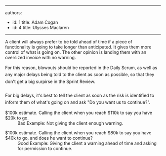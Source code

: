 

---
authors:
  - id: 1
    title: Adam Cogan
  - id: 4
    title: Ulysses Maclaren
---




<span class='intro'> <p>A client will always prefer to be told ahead of time if a piece of functionality&#160;is going to take longer than anticipated. It gives them more control of what is going on. The other opinion is landing them with an oversized invoice with no warning. </p> </span>

<dl class="goodImage"><dt><span style="line-height&#58;1.6;">For this reason, blowouts should be reported in the Daily Scrum, as well as any major delays being told to the client as soon as possible, so that they don't get a big surpirse in the Sprint Review.&#160;</span></dt><dt><span style="line-height&#58;1.6;"><br></span></dt><dt><span style="line-height&#58;1.6;">For big delays,&#160;it's best to tell&#160;the client as soon as the risk is identified to inform them of what's going on and ask &quot;Do you want us to continue?&quot;.</span><br></dt></dl>
<dl class="bad"><dt>$100k estimate. Calling the client when you reach $110k to say you have $20k to go.​ </dt>
<dd>Bad Example&#58; Not giving the client enough warning. </dd></dl>
<dl class="good"><dt>$100k estimate. Calling the client when you reach $80k to say you have $40k to go, and does he want to continue? </dt>
<dd>Good Example&#58; Giving the client a warning ahead of time and asking for permission to continue. </dd></dl>



